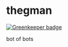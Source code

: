 # thegman

[![Greenkeeper badge](https://badges.greenkeeper.io/astrolince/thegman.svg)](https://greenkeeper.io/)

bot of bots
